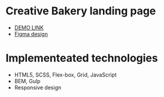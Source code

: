 # Creative Bakery landing page

- [DEMO LINK](https://vadym-mishchenko.github.io/layout_creativeBakery/)
- [Figma design](https://www.figma.com/file/dY3izAm0Vspsmra4lQWQIP/Bakerlab-(FE)?node-id=11342%3A1117)

# Implementeated technologies
- HTML5, SCSS, Flex-box, Grid, JavaScript
- BEM, Gulp
- Responsive design
